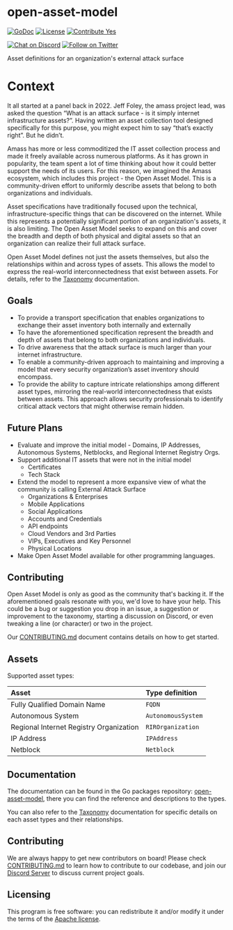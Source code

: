# open-asset-model

[![GoDoc](https://pkg.go.dev/badge/github.com/owasp-amass/open-asset-model/?utm_source=godoc)](https://pkg.go.dev/github.com/owasp-amass/open-asset-model)
[![License](https://img.shields.io/badge/license-apache%202-blue)](https://www.apache.org/licenses/LICENSE-2.0)
[![Contribute Yes](https://img.shields.io/badge/contribute-yes-brightgreen.svg)](./CONTRIBUTING.md)

[![Chat on Discord](https://img.shields.io/discord/433729817918308352.svg?logo=discord)](https://discord.gg/HNePVyX3cp)
[![Follow on Twitter](https://img.shields.io/twitter/follow/owaspamass.svg?logo=twitter)](https://twitter.com/owaspamass)

Asset definitions for an organization's external attack surface

# Context

It all started at a panel back in 2022.
Jeff Foley, the amass project lead, was asked the question
“What is an attack surface - is it simply internet infrastructure assets?”.
Having written an asset collection tool designed specifically for this purpose,
you might expect him to say “that’s exactly right”.
But he didn’t.

Amass has more or less commoditized the IT asset collection process
and made it freely available across numerous platforms.
As it has grown in popularity, the team spent a lot of time
thinking about how it could better support the needs of its users.
For this reason, we imagined the Amass ecosystem,
which includes this project - the Open Asset Model.
This is a community-driven effort to uniformly describe assets that
belong to both organizations and individuals.

Asset specifications have traditionally focused upon the technical,
infrastructure-specific things that can be discovered on the internet.
While this represents a potentially significant portion of an organization's
assets, it is also limiting.
The Open Asset Model seeks to expand on this and cover the breadth and depth
of both physical and digital assets
so that an organization can realize their full attack surface.

Open Asset Model defines not just the assets themselves,
but also the relationships within and across types of assets.
This allows the model to express the real-world interconnectedness
that exist between assets.
For details, refer to the [Taxonomy](docs/taxonomy.md) documentation.

## Goals

- To provide a transport specification that enables organizations
  to exchange their asset inventory both internally and externally
- To have the aforementioned specification represent the breadth and
  depth of assets that belong to both organizations and individuals.
- To drive awareness that the attack surface is much larger than
  your internet infrastructure.
- To enable a community-driven approach to maintaining and improving
  a model that every security organization’s asset inventory should encompass.
- To provide the ability to capture intricate relationships among different
  asset types, mirroring the real-world interconnectedness that exists between assets. This approach allows security professionals to identify critical attack vectors that might otherwise remain hidden.

## Future Plans

- Evaluate and improve the initial model -
  Domains, IP Addresses, Autonomous Systems, Netblocks, and Regional Internet Registry Orgs.
- Support additional IT assets that were not in the initial model
  - Certificates
  - Tech Stack
- Extend the model to represent a more expansive view of
  what the community is calling External Attack Surface
  - Organizations & Enterprises
  - Mobile Applications
  - Social Applications
  - Accounts and Credentials
  - API endpoints
  - Cloud Vendors and 3rd Parties
  - VIPs, Executives and Key Personnel
  - Physical Locations
- Make Open Asset Model available for other programming languages.

## Contributing

Open Asset Model is only as good as the community that's backing it.
If the aforementioned goals resonate with you, we'd love to have your help.
This could be a bug or suggestion you drop in an issue,
a suggestion or improvement to the taxonomy,
starting a discussion on Discord,
or even tweaking a line (or character) or two in the project.

Our [CONTRIBUTING.md](docs/CONTRIBUTING.md) document contains details on how to get started.

## Assets

Supported asset types:

| Asset | Type definition |
|:------|:-----------|
| Fully Qualified Domain Name | `FQDN` |
| Autonomous System | `AutonomousSystem` |
| Regional Internet Registry Organization | `RIROrganization` |
| IP Address | `IPAddress` |
| Netblock | `Netblock` |

## Documentation

The documentation can be found in the Go packages repository: [open-asset-model](https://pkg.go.dev/github.com/owasp-amass/open-asset-model), there you can find the reference and descriptions to the types.

You can also refer to the [Taxonomy](docs/taxonomy.md) documentation for
specific details on each asset types and their relationships.

## Contributing

We are always happy to get new contributors on board! Please check [CONTRIBUTING.md](CONTRIBUTING.md) to learn how to
contribute to our codebase, and join our [Discord Server](https://discord.gg/HNePVyX3cp) to discuss current project goals.

## Licensing

This program is free software: you can redistribute it and/or modify it under the terms of the [Apache license](LICENSE).
